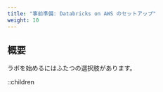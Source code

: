 ```yaml
---
title: "事前準備: Databricks on AWS のセットアップ"
weight: 10
---
```


## 概要

ラボを始めるにはふたつの選択肢があります。

::children
